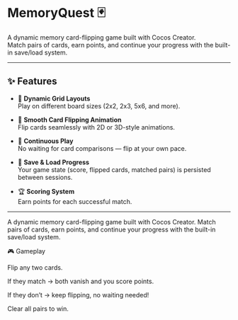 # MemoryQuest 🃏
A dynamic memory card-flipping game built with Cocos Creator.  
Match pairs of cards, earn points, and continue your progress with the built-in save/load system.

---

## ✨ Features
- 🔄 **Dynamic Grid Layouts**  
  Play on different board sizes (2x2, 2x3, 5x6, and more).

- 🎴 **Smooth Card Flipping Animation**  
  Flip cards seamlessly with 2D or 3D-style animations.

- 🧠 **Continuous Play**  
  No waiting for card comparisons — flip at your own pace.

- 💾 **Save & Load Progress**  
  Your game state (score, flipped cards, matched pairs) is persisted between sessions.

- 🏆 **Scoring System**  
  Earn points for each successful match.

---

A dynamic memory card-flipping game built with Cocos Creator. Match pairs of cards, earn points, and continue your progress with the built-in save/load system.


🎮 Gameplay

Flip any two cards.

If they match → both vanish and you score points.

If they don’t → keep flipping, no waiting needed!

Clear all pairs to win.
